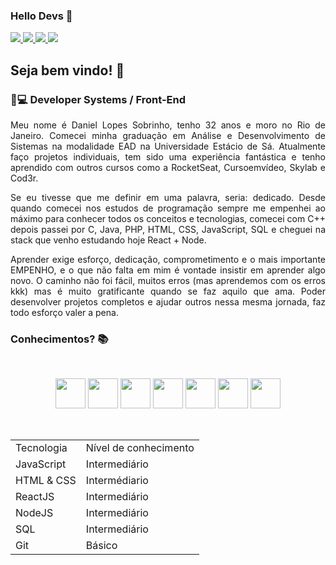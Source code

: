 ### Hello Devs 👋

  <a href="https://github.com/Fekleite" alt="GitHub">
    <img src="https://img.shields.io/badge/-GitHub-000?style=flat-square&logo=Github&logoColor=white" />
  </a>
  <a href="https://github.com/DanieLopessb" alt="LinkedIn">
    <img src="https://img.shields.io/badge/-LinkedIn-blue?style=flat-square&logo=Linkedin&logoColor=white" />
  </a>
  <a href="https://api.whatsapp.com/send?phone=5521982944133&text=Hello!" alt="Whatsapp">
	<img src="https://camo.githubusercontent.com/e1d05019da6ad6d147b4147087ded5cb8258f125/68747470733a2f2f696d672e736869656c64732e696f2f62616467652f2d57686174736170702d3443413134333f7374796c653d666c61742d737175617265266c6162656c436f6c6f723d344341313433266c6f676f3d7768617473617070266c6f676f436f6c6f723d7768697465266c696e6b3d68747470733a2f2f6170692e77686174736170702e636f6d2f73656e643f70686f6e653d3535323239393732383536363226746578743d48656c6c6f21">
  <a href="mailto:daniellopesb.dl@gmail.com" alt="Gmail">
    <img src="https://img.shields.io/badge/-Gmail-D54B3D?style=flat-square&logo=Gmail&logoColor=white" />
  </a>


<h2> Seja bem vindo! 👋</h2>

<h3> 👦💻 Developer Systems / Front-End </h3>

<p align="justify">Meu nome é Daniel Lopes Sobrinho, tenho 32 anos e moro no Rio de Janeiro. Comecei minha graduação em Análise e Desenvolvimento de Sistemas na modalidade EAD na Universidade Estácio de Sá. Atualmente faço projetos individuais, tem sido uma experiência fantástica e tenho aprendido com outros cursos como a RocketSeat, Cursoemvídeo, Skylab e Cod3r.</p>

<p align="justify">Se eu tivesse que me definir em uma palavra, seria: dedicado. Desde quando comecei nos estudos de programação sempre me empenhei ao máximo para conhecer todos os conceitos e tecnologias, comecei com C++ depois passei por C, Java, PHP, HTML, CSS, JavaScript, SQL e cheguei na stack que venho estudando hoje React + Node.</p>

<p align="justify">Aprender exige esforço, dedicação, comprometimento e o mais importante EMPENHO, e o que não falta em mim é vontade insistir em aprender algo novo. O caminho não foi fácil, muitos erros (mas aprendemos com os erros kkk) mas é muito gratificante quando se faz aquilo que ama. Poder desenvolver projetos completos e ajudar outros nessa mesma jornada, faz todo esforço valer a pena. </p>

<h3> Conhecimentos? 📚 </h3>

<br>

<p align="center">
<img src="https://github.com/Fekleite/Fekleite/blob/master/assets/javascript.svg" width="48"/>

<img src="https://github.com/Fekleite/Fekleite/blob/master/assets/html5.svg" width="48"/>

<img src="https://github.com/Fekleite/Fekleite/blob/master/assets/css3.svg" width="48"/>

<img src="https://github.com/Fekleite/Fekleite/blob/master/assets/react.svg" width="48"/>

<img src="https://github.com/Fekleite/Fekleite/blob/master/assets/node-dot-js.svg" width="48"/>

<img src="https://github.com/Fekleite/Fekleite/blob/master/assets/postgresql.svg" width="48"/>

<img src="https://github.com/Fekleite/Fekleite/blob/master/assets/git.svg" width="48"/>


</p>

<br>
<table align="center">
	<tbody>
		<tr>
			<td> Tecnologia</td>
			<td> Nível de conhecimento</td>
		</tr>
		<tr>
			<td> JavaScript</td>
			<td> Intermediário</td>
		</tr>
		<tr>
			<td> HTML & CSS</td>
			<td> Intermédiario</td>
		</tr>
		<tr>
			<td> ReactJS</td>
			<td> Intermediário</td>
		</tr>
		<tr>
			<td> NodeJS</td>
			<td> Intermediário</td>
		</tr>
		<tr>
			<td> SQL</td>
			<td> Intermediário</td>
		</tr>
		<tr>
			<td> Git</td>
			<td> Básico</td>
		</tr>
	</tbody>
</table>



